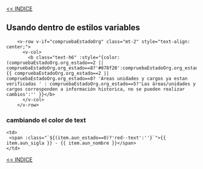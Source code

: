 [<< INDICE](../../README.md)
## Usando dentro de estilos variables
```vue
    <v-row v-if="compruebaEstadoOrg" class="mt-2" style="text-align: center;">
      <v-col>
        <b class="text-h6" :style="{color:(compruebaEstadoOrg.org_estado==2 || compruebaEstadoOrg.org_estado==8?'#078f20':compruebaEstadoOrg.org_estado==5?'red':'')}">{{ compruebaEstadoOrg.org_estado==2 || compruebaEstadoOrg.org_estado==8? 'Áreas unidades y cargos ya estan verificadas ' : compruebaEstadoOrg.org_estado==5?'Las áreas/unidades y cargos corresponden a información historica, no se pueden realizar cambios':'' }}</b>
      </v-col>
    </v-row>
```
### cambiando el color de text
```vue
<td>
 <span :class="`${(item.aun_estado==0)?'red--text':''}`">{{ item.aun_sigla }} - {{ item.aun_nombre }}</span>
</td>
```

[<< INDICE](../../README.md)
